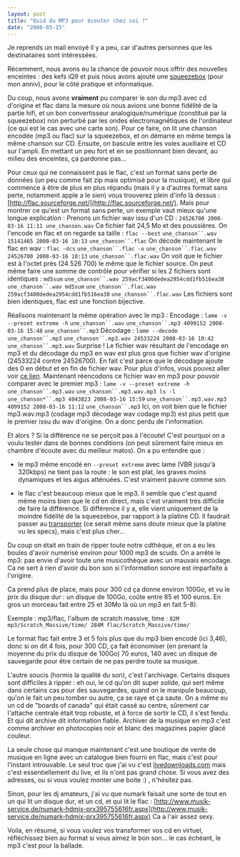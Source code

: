 ```yaml
---
layout: post
title: "Quid du MP3 pour écouter chez soi ?"
date: "2008-03-15"
---
```


Je reprends un mail envoyé il y a peu, car d'autres personnes que les destinataires sont intéressées.

Récemment, nous avons eu la chance de pouvoir nous offrir des nouvelles enceintes : des kefs iQ9 et puis nous avons ajouté une [squeezebox](http://www.slimdevices.com/pi_squeezebox.html) (pour mon anniv), pour le côté pratique et informatique.

Du coup, nous avons **vraiment** pu comparer le son du mp3 avec cd d'origine et flac dans la mesure où nous avions une bonne fidélité de la partie hifi, et un bon convertisseur analogique/numérique (constitué par la squeezebox) non perturbé par les ondes electromagnétiques de l'ordinateur (ce qui est le cas avec une carte son). Pour ce faire, on lit une chanson encodée (mp3 ou flac) sur la squeezebox, et on démarre en même temps la même chanson sur CD. Ensuite, on bascule entre les voies auxiliaire et CD sur l'ampli. En mettant un peu fort et en se positionnant bien devant, au milieu des enceintes, ça pardonne pas...

Pour ceux qui ne connaissent pas le flac, c'est un format sans perte de données (un peu comme fait zip mais optimisé pour la musique), et libre qui commence à être de plus en plus répandu (mais il y a d'autres format sans perte, notamment apple a le sien) vous trouverez plein d'info là dessus : [http://flac.sourceforge.net/](http://flac.sourceforge.net/). Mais pour montrer ce qu'est un format sans perte, un exemple vaut mieux qu'une longue explication : Prenons un fichier wav issu d'un CD : `24526700 2008-03-16 11:11 une_chanson.wav` Ce fichier fait 24,5 Mo et des poussières. On l'encode en flac et on regarde sa taille : `flac --best` `une_chanson``.wav 15141465 2008-03-16 10:13` `une_chanson``.flac` On décode maintenant le flac en wav : `flac -dcs` `une_chanson``.flac -o` `une_chanson``.flac.wav 24526700 2008-03-16 10:13` `une_chanson``.flac.wav` On voit que le fichier est à l'octet près (24 526 700) le même que le fichier source. On peut même faire une somme de contrôle pour vérifier si les 2 fichiers sont identiques : `md5sum` `une_chanson``.wav 259acf3400dedea2954cdd1fb516ea38` `une_chanson``.wav md5sum` `une_chanson``.flac.wav 259acf3400dedea2954cdd1fb516ea38` `une_chanson``.flac.wav` Les fichiers sont bien identiques, flac est une fonction bijective.

Réalisons maintenant la même opération avec le mp3 : Encodage : `lame -v --preset extreme -h` `une_chanson``.wav` `une_chanson``.mp3 4099152 2008-03-16 15:48` `une_chanson``.mp3` Décodage : `lame --decode` `une_chanson``.mp3` `une_chanson``.mp3.wav 24533224 2008-03-16 10:42` `une_chanson``.mp3.wav` Surprise ! Le fichier wav résultant de l'encodage en mp3 et du décodage du mp3 en wav est plus gros que fichier wav d'origine (24533224 contre 24526700). En fait c'est parce que le décodage ajoute des 0 en début et en fin de fichier wav. Pour plus d'infos, vous pouvez aller voir [ce lien](http://lame.sourceforge.net/tech-FAQ.txt). Maintenant réencodons ce fichier wav en mp3 pour pouvoir comparer avec le premier mp3 : `lame -v --preset extreme -h` `une_chanson``.mp3.wav` `une_chanson``.mp3.wav.mp3 ls -l` `une_chanson*``.mp3 4043823 2008-03-16 15:59` `une_chanson``.mp3.wav.mp3 4099152 2008-03-16 11:12` `une_chanson``.mp3` Ici, on voit bien que le fichier mp3.wav.mp3 (codage mp3 décodage wav codage mp3) est plus petit que le premier issu du wav d'origine. On a donc perdu de l'information.

Et alors ? Si la différence ne se perçoit pas à l'écoute! C'est pourquoi on a voulu tester dans de bonnes conditions (on peut sûrement faire mieux en chambre d'écoute avec du meilleur matos). On a pu entendre que :

- le mp3 même encodé en `--preset extreme` avec lame (VBR jusqu'à 320kbps) ne tient pas la route : le son est plat, les graves moins dynamiques et les aigus atténuées. C'est vraiment pauvre comme son.

- le flac c'est beaucoup mieux que le mp3. Il semble que c'est quand même moins bien que le cd en direct, mais c'est vraiment très difficile de faire la différence. Si différence il y a, elle vient uniquement de la moindre fidélité de la squeezebox, par rapport à la platine CD. Il faudrait passer au [transporter](http://www.slimdevices.com/pi_transporter.html) (ce serait même sans doute mieux que la platine vu les specs), mais c'est plus cher...

Du coup on était en train de ripper toute notre cdthèque, et on a eu les boules d'avoir numérisé environ pour 1000 mp3 de scuds. On a arrêté le mp3: pas envie d'avoir toute une musicothèque avec un mauvais encodage. Ca ne sert à rien d'avoir du bon son si l'information sonore est imparfaite à l'origine.

Ca prend plus de place, mais pour 300 cd ça donne environ 100Go, et vu le prix du disque dur : un disque de 100Go, coûte entre 85 et 100 euros. En gros un morceau fait entre 25 et 30Mo là où un mp3 en fait 5-8).

Exemple : mp3/flac, l'album de scratch massive, time : `82M mp3/Scratch_Massive/time/ 284M flac/Scratch_Massive/time/`

Le format flac fait entre 3 et 5 fois plus que du mp3 bien encodé (ici 3,46), donc si on dit 4 fois, pour 300 CD, ça fait économiser (en prenant la moyenne du prix du disque de 100Go) 70 euros, 140 avec un disque de sauvegarde pour être certain de ne pas perdre toute sa musique.

L'autre soucis (hormis la qualité du son), c'est l'archivage. Certains disques sont difficiles à ripper : eh oui, le cd qu'on dit super solide, qui sert même dans certains cas pour des sauvegardes, quand on le manipule beaucoup, qu'on le fait un peu tomber ou autre, ça se raye et ça saute. On a même eu un cd de "boards of canada" qui était cassé au centre, sûrement car l'attache centrale était trop robuste, et à force de sortir le CD, il s'est fendu. Et qui dit archive dit information fiable. Archiver de la musique en mp3 c'est comme archiver en photocopies noir et blanc des magazines papier glacé couleur.

La seule chose qui manque maintenant c'est une boutique de vente de musique en ligne avec un catalogue bien fourni en flac, mais c'est pour l'instant introuvable. Le seul truc que j'ai vu c'est [livedownloads.com](http://www.livedownloads.com/) mais c'est essentiellement du live, et ils n'ont pas grand chose. Si vous avez des adresses, ou si vous voulez monter une boite :) , n'hésitez pas.

Sinon, pour les dj amateurs, j'ai vu que numark faisait une sorte de tout en un qui lit un disque dur, et un cd, et qui lit le flac : [http://www.musik-service.de/numark-hdmix-prx395755616fr.aspx](http://www.musik-service.de/numark-hdmix-prx395755616fr.aspx) Ca a l'air assez sexy.

Voila, en résumé, si vous voulez vos transformer vos cd en virtuel, réfléchissez bien au format si vous aimez le bon son... le cas échéant, le mp3 c'est pour la ballade.
